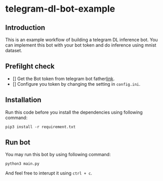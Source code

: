 # telegram-dl-bot-example

## Introduction
This is an example workflow of building a telegram DL inference bot. 
You can implement this bot with your bot token and do inference using mnist dataset.

## Prefilght check

- [] Get the Bot token from telegram bot father[link](https://t.me/botfather).
- [] Configure you token by changing the setting in `config.ini`.

## Installation
Run this code before you install the dependencies using following command:
```
pip3 install -r requirement.txt
```

## Run bot
You may run this bot by using following command:
```
python3 main.py
```
And feel free to interupt it using `ctrl + c`.

